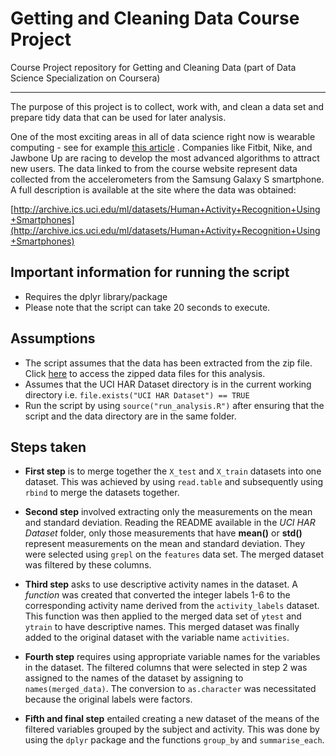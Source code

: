 # Getting and Cleaning Data Course Project
Course Project repository for Getting and Cleaning Data (part of Data Science Specialization on Coursera)
*********************************************************************************************************

The purpose of this project is to collect, work with, and clean a data set and prepare tidy data that can be used for later analysis.

One of the most exciting areas in all of data science right now is wearable computing - see for example [this article](http://www.insideactivitytracking.com/data-science-activity-tracking-and-the-battle-for-the-worlds-top-sports-brand/) . Companies like Fitbit, Nike, and Jawbone Up are racing to develop the most advanced algorithms to attract new users. The data linked to from the course website represent data collected from the accelerometers from the Samsung Galaxy S smartphone. A full description is available at the site where the data was obtained: 

[http://archive.ics.uci.edu/ml/datasets/Human+Activity+Recognition+Using+Smartphones](http://archive.ics.uci.edu/ml/datasets/Human+Activity+Recognition+Using+Smartphones)

## Important information for running the script

- Requires the dplyr library/package
- Please note that the script can take 20 seconds to execute.

## Assumptions

- The script assumes that the data has been extracted from the zip file. Click [here](https://d396qusza40orc.cloudfront.net/getdata%2Fprojectfiles%2FUCI%20HAR%20Dataset.zip) to access the zipped data files for this analysis.
- Assumes that the UCI HAR Dataset directory is in the current working directory i.e. `file.exists("UCI HAR Dataset") == TRUE`
- Run the script by using `source("run_analysis.R")` after ensuring that the script and the data directory are in the same folder.

## Steps taken

- **First step** is to merge together the `X_test` and `X_train` datasets into one dataset. This was achieved by using `read.table` and subsequently using `rbind` to merge the datasets together.

- **Second step** involved extracting only the measurements on the mean and standard deviation. Reading the README available in the *UCI HAR Dataset* folder, only those measurements that have **mean()** or **std()** represent measurements on the mean and standard deviation. They were selected using `grepl` on the `features` data set. The merged dataset was filtered by these columns.

- **Third step** asks to use descriptive activity names in the dataset. A *function* was created that converted the integer labels 1-6 to the corresponding activity name derived from the `activity_labels` dataset. This function was then applied to the merged data set of `ytest` and `ytrain` to have descriptive names. This merged dataset was finally added to the original dataset with the variable name `activities`.

- **Fourth step** requires using appropriate variable names for the variables in the dataset. The filtered columns that were selected in step 2 was assigned to the names of the dataset by assigning to `names(merged_data)`. The conversion to `as.character` was necessitated because the original labels were factors.

- **Fifth and final step** entailed creating a new dataset of the means of the filtered variables grouped by the subject and activity. This was done by using the `dplyr` package and the functions `group_by` and `summarise_each`.